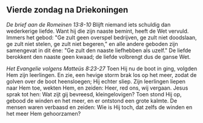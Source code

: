 ## Vierde zondag na Driekoningen

*De brief aan de Romeinen 13:8-10*
Blijft niemand iets schuldig dan wederkerige liefde. Want hij die zijn naaste bemint, heeft de Wet vervuld. Immers het gebod: "Ge zult geen overspel bedrijven, ge zult niet doodslaan, ge zult niet stelen, ge zult niet begeren," en alle andere geboden zijn samengevat in dit éne: "Ge zult den naaste liefhebben als uzelf." De liefde berokkent den naaste geen kwaad; de liefde volbrengt dus de ganse Wet. 

*Het Evangelie volgens Matteüs 8:23-27*
Toen Hij nu de boot in ging, volgden Hem zijn leerlingen. En zie, een hevige storm brak los op het meer, zodat de golven over de boot heensloegen; Hij echter sliep. Zijn leerlingen liepen naar Hem toe, wekten Hem, en zeiden: Heer, red ons, wij vergaan. Jesus sprak tot hen: Wat zijt gij bevreesd, kleingelovigen? Toen stond Hij op, gebood de winden en het meer, en er ontstond een grote kalmte. De mensen waren verbaasd en zeiden: Wie is Hij toch, dat zelfs de winden en het meer Hem gehoorzamen? 

